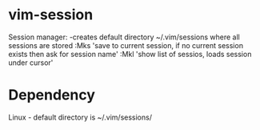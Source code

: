 # vim-session
Session manager:
-creates default directory ~/.vim/sessions where all sessions are stored
:Mks	'save to current session, if no current session exists then ask for session name'
:Mkl	'show list of sessios, <CR> loads session under cursor'

# Dependency
Linux - default directory is ~/.vim/sessions/
